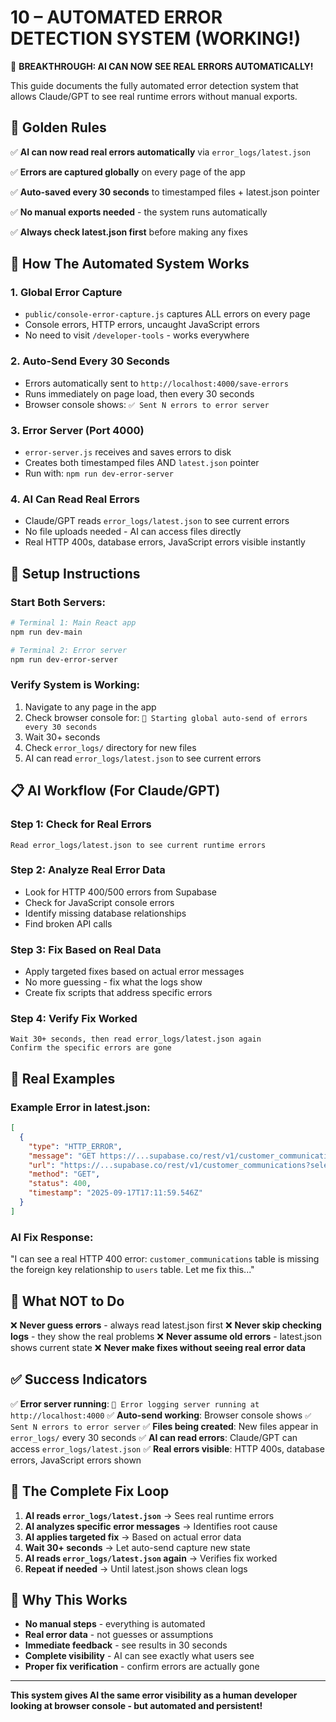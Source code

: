 # 10 – AUTOMATED ERROR DETECTION SYSTEM (WORKING!)

🎉 **BREAKTHROUGH: AI CAN NOW SEE REAL ERRORS AUTOMATICALLY!**

This guide documents the fully automated error detection system that allows Claude/GPT to see real runtime errors without manual exports.

## 🔑 Golden Rules

✅ **AI can now read real errors automatically** via `error_logs/latest.json`

✅ **Errors are captured globally** on every page of the app

✅ **Auto-saved every 30 seconds** to timestamped files + latest.json pointer

✅ **No manual exports needed** - the system runs automatically

✅ **Always check latest.json first** before making any fixes

## 🚀 How The Automated System Works

### **1. Global Error Capture**
- `public/console-error-capture.js` captures ALL errors on every page
- Console errors, HTTP errors, uncaught JavaScript errors
- No need to visit `/developer-tools` - works everywhere

### **2. Auto-Send Every 30 Seconds**
- Errors automatically sent to `http://localhost:4000/save-errors`
- Runs immediately on page load, then every 30 seconds
- Browser console shows: `✅ Sent N errors to error server`

### **3. Error Server (Port 4000)**
- `error-server.js` receives and saves errors to disk
- Creates both timestamped files AND `latest.json` pointer
- Run with: `npm run dev-error-server`

### **4. AI Can Read Real Errors**
- Claude/GPT reads `error_logs/latest.json` to see current errors
- No file uploads needed - AI can access files directly
- Real HTTP 400s, database errors, JavaScript errors visible instantly

## 🔧 Setup Instructions

### **Start Both Servers:**
```bash
# Terminal 1: Main React app
npm run dev-main

# Terminal 2: Error server
npm run dev-error-server
```

### **Verify System is Working:**
1. Navigate to any page in the app
2. Check browser console for: `🚀 Starting global auto-send of errors every 30 seconds`
3. Wait 30+ seconds
4. Check `error_logs/` directory for new files
5. AI can read `error_logs/latest.json` to see current errors

## 📋 AI Workflow (For Claude/GPT)

### **Step 1: Check for Real Errors**
```
Read error_logs/latest.json to see current runtime errors
```

### **Step 2: Analyze Real Error Data**
- Look for HTTP 400/500 errors from Supabase
- Check for JavaScript console errors
- Identify missing database relationships
- Find broken API calls

### **Step 3: Fix Based on Real Data**
- Apply targeted fixes based on actual error messages
- No more guessing - fix what the logs show
- Create fix scripts that address specific errors

### **Step 4: Verify Fix Worked**
```
Wait 30+ seconds, then read error_logs/latest.json again
Confirm the specific errors are gone
```

## 🎯 Real Examples

### **Example Error in latest.json:**
```json
[
  {
    "type": "HTTP_ERROR",
    "message": "GET https://...supabase.co/rest/v1/customer_communications?select=*,users(first_name,last_name) 400 ()",
    "url": "https://...supabase.co/rest/v1/customer_communications?select=*,users(first_name,last_name)",
    "method": "GET",
    "status": 400,
    "timestamp": "2025-09-17T17:11:59.546Z"
  }
]
```

### **AI Fix Response:**
"I can see a real HTTP 400 error: `customer_communications` table is missing the foreign key relationship to `users` table. Let me fix this..."

## 🚫 What NOT to Do

❌ **Never guess errors** - always read latest.json first
❌ **Never skip checking logs** - they show the real problems
❌ **Never assume old errors** - latest.json shows current state
❌ **Never make fixes without seeing real error data**

## ✅ Success Indicators

✅ **Error server running**: `📡 Error logging server running at http://localhost:4000`
✅ **Auto-send working**: Browser console shows `✅ Sent N errors to error server`
✅ **Files being created**: New files appear in `error_logs/` every 30 seconds
✅ **AI can read errors**: Claude/GPT can access `error_logs/latest.json`
✅ **Real errors visible**: HTTP 400s, database errors, JavaScript errors shown

## 🔄 The Complete Fix Loop

1. **AI reads `error_logs/latest.json`** → Sees real runtime errors
2. **AI analyzes specific error messages** → Identifies root cause
3. **AI applies targeted fix** → Based on actual error data
4. **Wait 30+ seconds** → Let auto-send capture new state
5. **AI reads `error_logs/latest.json` again** → Verifies fix worked
6. **Repeat if needed** → Until latest.json shows clean logs

## 🎉 Why This Works

- **No manual steps** - everything is automated
- **Real error data** - not guesses or assumptions
- **Immediate feedback** - see results in 30 seconds
- **Complete visibility** - AI can see exactly what users see
- **Proper fix verification** - confirm errors are actually gone

---

**This system gives AI the same error visibility as a human developer looking at browser console - but automated and persistent!**
